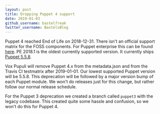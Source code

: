 ```yaml
---
layout: post
title: Dropping Puppet 4 support
date: 2019-01-03
github_username: bastelfreak
twitter_username: BastelsBlog
---
```


Puppet 4 reached End of Life on 2018-12-31. There isn't an official support
matrix for the FOSS components. For Puppet enterprise this can be found
[here](https://puppet.com/misc/puppet-enterprise-lifecycle). PE 2018.1 is the
oldest currently supported version. It currently ships
[Puppet 5.5.8](https://puppet.com/docs/pe/2018.1/component_versions_in_recent_pe_releases.html#puppet-enterprise-agent-and-server-components).

Vox Pupuli will remove Puppet 4.x from the metadata.json and from the Travis CI
testmatrix after 2019-01-01. Our lowest supported Puppet version will be 5.5.8.
This deprecation will be followed by a major version bump of each Puppet
module. We won't do releases just for this change, but rather follow our normal
release schedule.

For the Puppet 3 deprecation we created a branch called `puppet3` with the
legacy codebase. This created quite some hassle and confusion, so we won't do
this for Puppet 4.
